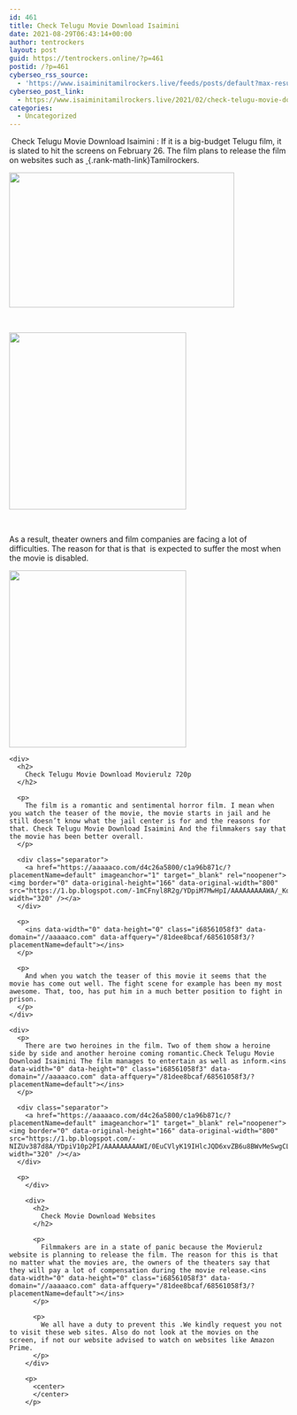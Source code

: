 ```yaml
---
id: 461
title: Check Telugu Movie Download Isaimini
date: 2021-08-29T06:43:14+00:00
author: tentrockers
layout: post
guid: https://tentrockers.online/?p=461
postid: /?p=461
cyberseo_rss_source:
  - 'https://www.isaiminitamilrockers.live/feeds/posts/default?max-results=150&start-index=151'
cyberseo_post_link:
  - https://www.isaiminitamilrockers.live/2021/02/check-telugu-movie-download-isaimini.html
categories:
  - Uncategorized
---
```

<meta content="&nbsp; Check Telugu Movie Download Isaimini &nbsp; : If it is a big-budget Telugu film, it is slated to hit the screens on February 26. The film plans..." name="twitter:description" />

  


<center>
</center>

&nbsp;<span>Check Telugu Movie Download Isaimini</span><span>&nbsp;</span><span>: If it is a big-budget Telugu film, it is slated to hit the screens on February 26. The film plans to release the film on websites such as</span><span>&nbsp;</span>[&nbsp;](http://www.tamilrockers.co.nz/){.rank-math-link}<span>Tamilrockers.</span><ins data-width="0" data-height="0" class="i68561058f3" data-domain="//aaaaaco.com" data-affquery="/81dee8bcaf/68561058f3/?placementName=default"></ins>

<div class="separator">
  <a href="https://1.bp.blogspot.com/-g30AubCI-Jo/YDph6PmffnI/AAAAAAAAAVw/L1T_3Bt653wtD3V_8aQDLW9C5J3q4wrkgCLcBGAsYHQ/s1200/1609735980_nithiin-priya.webp" imageanchor="1"><img loading="lazy" border="0" data-original-height="800" data-original-width="1200" height="244" src="https://1.bp.blogspot.com/-g30AubCI-Jo/YDph6PmffnI/AAAAAAAAAVw/L1T_3Bt653wtD3V_8aQDLW9C5J3q4wrkgCLcBGAsYHQ/w407-h244/1609735980_nithiin-priya.webp" width="407" /></a>
</div>

<span><br /></span><ins data-width="0" data-height="0" class="i68561058f3" data-domain="//aaaaaco.com" data-affquery="/81dee8bcaf/68561058f3/?placementName=default"></ins>

<div class="separator">
  <a href="https://aaaaaco.com/d4c26a5800/c1a96b871c/?placementName=default" imageanchor="1" target="_blank" rel="noopener"><img border="0" data-original-height="166" data-original-width="800" src="https://1.bp.blogspot.com/-cSbQcrl-Sdg/YDpiBHWTZcI/AAAAAAAAAV0/iLf_VT16XckhYk2umnPKUdUqn5O7Y-hJgCLcBGAsYHQ/s320/unnamed.gif" width="320" /></a>
</div>

<span><br /></span><ins data-width="0" data-height="0" class="i68561058f3" data-domain="//aaaaaco.com" data-affquery="/81dee8bcaf/68561058f3/?placementName=default"></ins>

<div>
  <p>
    As a result, theater owners and film companies are facing a lot of difficulties. The reason for that is that&nbsp;&nbsp;is expected to suffer the most when the movie is disabled.
  </p>
  
  <div class="separator">
    <a href="https://aaaaaco.com/d4c26a5800/c1a96b871c/?placementName=default" imageanchor="1" target="_blank" rel="noopener"><img border="0" data-original-height="166" data-original-width="800" src="https://1.bp.blogspot.com/-tpDygm9zq_U/YDpiE60SbtI/AAAAAAAAAV4/fC4mEERnA3sHlfJGs2HVRHJkWJ-CU-W4ACLcBGAsYHQ/s320/unnamed.gif" width="320" /></a>
  </div>
  
  <p>
    <ins data-width="0" data-height="0" class="i68561058f3" data-domain="//aaaaaco.com" data-affquery="/81dee8bcaf/68561058f3/?placementName=default"></ins></div> 
    
    <div>
      <h2>
        Check Telugu Movie Download Movierulz 720p
      </h2>
      
      <p>
        The film is a romantic and sentimental horror film. I mean when you watch the teaser of the movie, the movie starts in jail and he still doesn’t know what the jail center is for and the reasons for that. Check Telugu Movie Download Isaimini And the filmmakers say that the movie has been better overall.
      </p>
      
      <div class="separator">
        <a href="https://aaaaaco.com/d4c26a5800/c1a96b871c/?placementName=default" imageanchor="1" target="_blank" rel="noopener"><img border="0" data-original-height="166" data-original-width="800" src="https://1.bp.blogspot.com/-1mCFnyl8R2g/YDpiM7MwHpI/AAAAAAAAAWA/_Kqi5GvCPS8YLyZ5JR9kZylYmt2IaoBJACLcBGAsYHQ/s320/unnamed.gif" width="320" /></a>
      </div>
      
      <p>
        <ins data-width="0" data-height="0" class="i68561058f3" data-domain="//aaaaaco.com" data-affquery="/81dee8bcaf/68561058f3/?placementName=default"></ins>
      </p>
      
      <p>
        And when you watch the teaser of this movie it seems that the movie has come out well. The fight scene for example has been my most awesome. That, too, has put him in a much better position to fight in prison.
      </p>
    </div>
    
    <div>
      <p>
        There are two heroines in the film. Two of them show a heroine side by side and another heroine coming romantic.Check Telugu Movie Download Isaimini The film manages to entertain as well as inform.<ins data-width="0" data-height="0" class="i68561058f3" data-domain="//aaaaaco.com" data-affquery="/81dee8bcaf/68561058f3/?placementName=default"></ins>
      </p>
      
      <div class="separator">
        <a href="https://aaaaaco.com/d4c26a5800/c1a96b871c/?placementName=default" imageanchor="1" target="_blank" rel="noopener"><img border="0" data-original-height="166" data-original-width="800" src="https://1.bp.blogspot.com/-NIZUv387d8A/YDpiV10p2PI/AAAAAAAAAWI/0EuCVlyK19IHlcJQD6xvZB6u8BWvMeSwgCLcBGAsYHQ/s320/unnamed.gif" width="320" /></a>
      </div>
      
      <p>
        </div> 
        
        <div>
          <h2>
            Check Movie Download Websites
          </h2>
          
          <p>
            Filmmakers are in a state of panic because the Movierulz website is planning to release the film. The reason for this is that no matter what the movies are, the owners of the theaters say that they will pay a lot of compensation during the movie release.<ins data-width="0" data-height="0" class="i68561058f3" data-domain="//aaaaaco.com" data-affquery="/81dee8bcaf/68561058f3/?placementName=default"></ins>
          </p>
          
          <p>
            We all have a duty to prevent this .We kindly request you not to visit these web sites. Also do not look at the movies on the screen, if not our website advised to watch on websites like Amazon Prime.
          </p>
        </div>
        
        <p>
          <center>
          </center>
        </p>